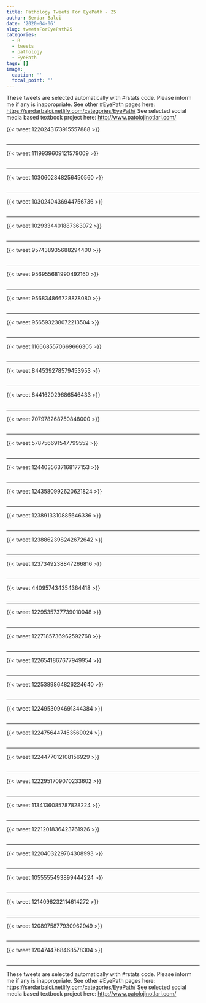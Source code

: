 ```yaml
---
title: Pathology Tweets For EyePath - 25
author: Serdar Balci
date: '2020-04-06'
slug: tweetsForEyePath25
categories:
  - R
  - tweets
  - pathology
  - EyePath
tags: []
image:
  caption: ''
  focal_point: ''
---
```



These tweets are selected automatically with #rstats code. Please inform me if any is inappropriate.
See other #EyePath pages here: https://serdarbalci.netlify.com/categories/EyePath/ 
See selected social media based textbook project here: http://www.patolojinotlari.com/

{{< tweet 1220243173915557888 >}}
<br>
<br>
<hr>
{{< tweet 1119939609121579009 >}}
<br>
<br>
<hr>
{{< tweet 1030602848256450560 >}}
<br>
<br>
<hr>
{{< tweet 1030240436944756736 >}}
<br>
<br>
<hr>
{{< tweet 1029334401887363072 >}}
<br>
<br>
<hr>
{{< tweet 957438935688294400 >}}
<br>
<br>
<hr>
{{< tweet 956955681990492160 >}}
<br>
<br>
<hr>
{{< tweet 956834866728878080 >}}
<br>
<br>
<hr>
{{< tweet 956593238072213504 >}}
<br>
<br>
<hr>
{{< tweet 1166685570669666305 >}}
<br>
<br>
<hr>
{{< tweet 844539278579453953 >}}
<br>
<br>
<hr>
{{< tweet 844162029686546433 >}}
<br>
<br>
<hr>
{{< tweet 707978268750848000 >}}
<br>
<br>
<hr>
{{< tweet 578756691547799552 >}}
<br>
<br>
<hr>
{{< tweet 1244035637168177153 >}}
<br>
<br>
<hr>
{{< tweet 1243580992620621824 >}}
<br>
<br>
<hr>
{{< tweet 1238913310885646336 >}}
<br>
<br>
<hr>
{{< tweet 1238862398242672642 >}}
<br>
<br>
<hr>
{{< tweet 1237349238847266816 >}}
<br>
<br>
<hr>
{{< tweet 440957434354364418 >}}
<br>
<br>
<hr>
{{< tweet 1229535737739010048 >}}
<br>
<br>
<hr>
{{< tweet 1227185736962592768 >}}
<br>
<br>
<hr>
{{< tweet 1226541867677949954 >}}
<br>
<br>
<hr>
{{< tweet 1225389864826224640 >}}
<br>
<br>
<hr>
{{< tweet 1224953094691344384 >}}
<br>
<br>
<hr>
{{< tweet 1224756447453569024 >}}
<br>
<br>
<hr>
{{< tweet 1224477012108156929 >}}
<br>
<br>
<hr>
{{< tweet 1222951709070233602 >}}
<br>
<br>
<hr>
{{< tweet 1134136085787828224 >}}
<br>
<br>
<hr>
{{< tweet 1221201836423761926 >}}
<br>
<br>
<hr>
{{< tweet 1220403229764308993 >}}
<br>
<br>
<hr>
{{< tweet 1055555493899444224 >}}
<br>
<br>
<hr>
{{< tweet 1214096232114614272 >}}
<br>
<br>
<hr>
{{< tweet 1208975877930962949 >}}
<br>
<br>
<hr>
{{< tweet 1204744768468578304 >}}
<br>
<br>
<hr>


These tweets are selected automatically with #rstats code. Please inform me if any is inappropriate.
See other #EyePath pages here: https://serdarbalci.netlify.com/categories/EyePath/ 
See selected social media based textbook project here: http://www.patolojinotlari.com/
